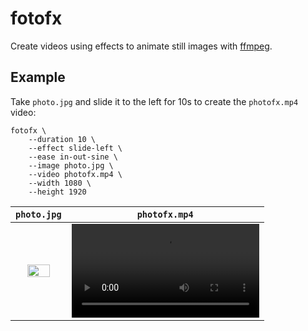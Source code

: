 # fotofx

Create videos using effects to animate still images with [ffmpeg](https://ffmpeg.org/).

## Example

Take `photo.jpg` and slide it to the left for 10s to create the `photofx.mp4` video:

```shell
fotofx \
    --duration 10 \
    --effect slide-left \
    --ease in-out-sine \
    --image photo.jpg \
    --video photofx.mp4 \
    --width 1080 \
    --height 1920
```

| `photo.jpg` | `photofx.mp4` |
| :---------: | :-----------: |
| <img src="https://user-images.githubusercontent.com/819643/216456274-57a4e419-c025-414e-8afd-4658b3f1dd78.jpg" width="70%"> | <video src="https://user-images.githubusercontent.com/819643/216456319-51ea64e1-8807-477a-83f3-676a315656be.mp4" width="100%"></video> |
